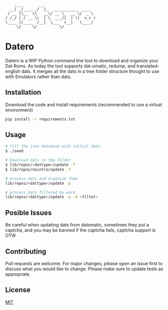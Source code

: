 ```
    .___       __
  __| _/____ _/  |_  ___________  ____
 / __ |\__  \\   __\/ __ \_  __ \/  _ \
/ /_/ | / __ \|  | \  ___/|  | \(  <_> )
\____ |(____  /__|  \___  >__|   \____/
     \/     \/          \/

```

# Datero
Datero is a WIP Python command line tool to download and organize your Dat Roms.
As today the tool supports dat-omatic, redump, and translated-english dats.
It merges all the dats in a tree folder structure thought to use with Emulators rather than dats.

## Installation
<!--- ### TODO
Use the package manager [pip](https://pip.pypa.io/en/stable/) to install foobar.
```bash
pip install foobar
```
-->

Download the code and install requirements (recommended to use a virtual environment)
```bash
pip install -r requirements.txt
```


## Usage

```bash
# fill the json database with initial data
$ ./seed

# Download dats to tmp folder
$ lib/repos/<dattype>/update -f
$ lib/repos/nointro/update -f

# process dats and organize them
lib/repos/<dattype>/update -p

# process dats filtered by word
lib/repos/<dattype>/update -p -d <filter>
```

## Posible Issues

Be careful when updating dats from datomatic, sometimes they put a captcha, and you may be banned if the captcha fails, captcha support is OTW

## Contributing

Pull requests are welcome. For major changes, please open an issue first to discuss what you would like to change.
Please make sure to update tests as appropriate.


## License

[MIT](https://choosealicense.com/licenses/mit/)
